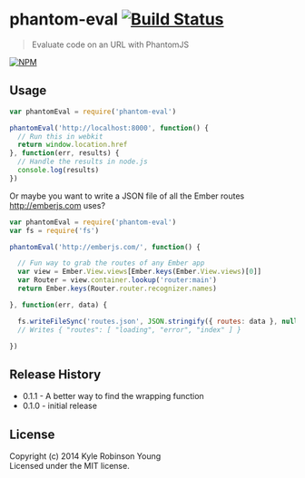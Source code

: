 # phantom-eval [![Build Status](https://travis-ci.org/shama/phantom-eval.svg)](https://travis-ci.org/shama/phantom-eval)

> Evaluate code on an URL with PhantomJS

[![NPM](https://nodei.co/npm/phantom-eval.png)](https://nodei.co/npm/phantom-eval/)

## Usage

``` js
var phantomEval = require('phantom-eval')

phantomEval('http://localhost:8000', function() {
  // Run this in webkit
  return window.location.href
}, function(err, results) {
  // Handle the results in node.js
  console.log(results)
})
```

Or maybe you want to write a JSON file of all the Ember routes http://emberjs.com uses?

``` js
var phantomEval = require('phantom-eval')
var fs = require('fs')

phantomEval('http://emberjs.com/', function() {

  // Fun way to grab the routes of any Ember app
  var view = Ember.View.views[Ember.keys(Ember.View.views)[0]]
  var Router = view.container.lookup('router:main')
  return Ember.keys(Router.router.recognizer.names)

}, function(err, data) {

  fs.writeFileSync('routes.json', JSON.stringify({ routes: data }, null, 2))
  // Writes { "routes": [ "loading", "error", "index" ] }

})
```

## Release History

* 0.1.1 - A better way to find the wrapping function
* 0.1.0 - initial release

## License
Copyright (c) 2014 Kyle Robinson Young  
Licensed under the MIT license.
